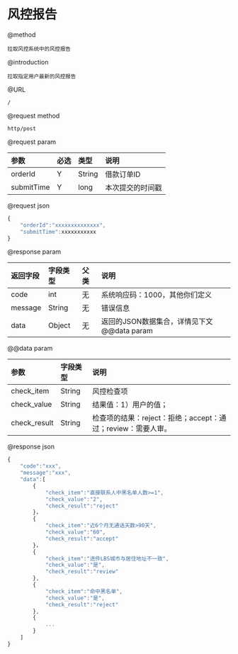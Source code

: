 # 风控报告

@method

```
拉取风控系统中的风控报告
```

@introduction

```
拉取指定用户最新的风控报告
```

@URL

```
/
```

@request  method

```
http/post
```

@request  param

| 参数 | 必选 | 类型 | 说明 |
| :--- | :--- | :--- | :--- |
| orderId | Y | String | 借款订单ID |
| submitTime | Y | long | 本次提交的时间戳 |

@request  json

```js
{
    "orderId":"xxxxxxxxxxxxxx",
    "submitTime":xxxxxxxxxxx
}
```

@response  param

| 返回字段 | 字段类型 | 父类 | 说明 |
| :--- | :--- | :--- | :--- |
| code | int | 无 | 系统响应码：1000，其他你们定义 |
| message | String | 无 | 错误信息 |
| data | Object | 无 | 返回的JSON数据集合，详情见下文@@data  param |

@@data  param

| 参数 | 字段类型 | 说明 |
| :--- | :--- | :--- |
| check\_item | String | 风控检查项 |
| check\_value | String | 结果值：1）用户的值； |
| check\_result | String | 检查项的结果：reject：拒绝；accept：通过；review：需要人审。 |

@response  json

```js
{
    "code":"xxx",
    "message":"xxx",
    "data":[
        {
            "check_item":"直接联系人中黑名单人数>=1",
            "check_value":"2",
            "check_result":"reject"
        }，
        {
            "check_item":"近6个月无通话天数>90天",
            "check_value":"60",
            "check_result":"accept"
        }，
        {
            "check_item":"进件LBS城市与居住地址不一致",
            "check_value":"是",
            "check_result":"review"
        },
        {
            "check_item":"命中黑名单",
            "check_value":"是",
            "check_result":"reject"
        },
        {
            ...
        }
    ]
}
```



